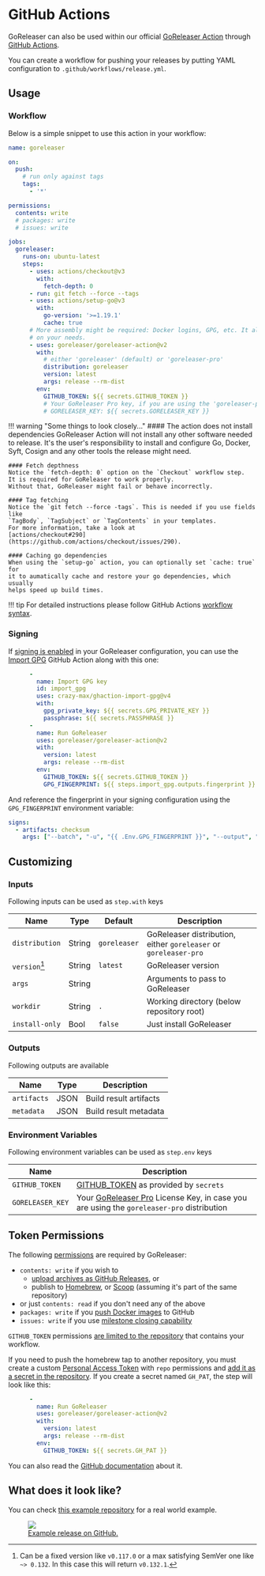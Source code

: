 # GitHub Actions

GoReleaser can also be used within our official [GoReleaser
Action][goreleaser-action] through [GitHub Actions][actions].

You can create a workflow for pushing your releases by putting YAML
configuration to `.github/workflows/release.yml`.

## Usage

### Workflow

Below is a simple snippet to use this action in your workflow:

```yaml
name: goreleaser

on:
  push:
    # run only against tags
    tags:
      - '*'

permissions:
  contents: write
  # packages: write
  # issues: write

jobs:
  goreleaser:
    runs-on: ubuntu-latest
    steps:
      - uses: actions/checkout@v3
        with:
          fetch-depth: 0
      - run: git fetch --force --tags
      - uses: actions/setup-go@v3
        with:
          go-version: '>=1.19.1'
          cache: true
      # More assembly might be required: Docker logins, GPG, etc. It all depends
      # on your needs.
      - uses: goreleaser/goreleaser-action@v2
        with:
          # either 'goreleaser' (default) or 'goreleaser-pro'
          distribution: goreleaser
          version: latest
          args: release --rm-dist
        env:
          GITHUB_TOKEN: ${{ secrets.GITHUB_TOKEN }}
          # Your GoReleaser Pro key, if you are using the 'goreleaser-pro' distribution
          # GORELEASER_KEY: ${{ secrets.GORELEASER_KEY }}
```

!!! warning "Some things to look closely..."
    #### The action does not install dependencies
    GoReleaser Action will not install any other software needed to release.
    It's the user's responsibility to install and configure Go, Docker, Syft,
    Cosign and any other tools the release might need.

    #### Fetch depthness
    Notice the `fetch-depth: 0` option on the `Checkout` workflow step.
    It is required for GoReleaser to work properly.
    Without that, GoReleaser might fail or behave incorrectly.

    #### Tag fetching
    Notice the `git fetch --force -tags`. This is needed if you use fields like
    `TagBody`, `TagSubject` or `TagContents` in your templates.
    For more information, take a look at
    [actions/checkout#290](https://github.com/actions/checkout/issues/290).

    #### Caching go dependencies
    When using the `setup-go` action, you can optionally set `cache: true` for
    it to aumatically cache and restore your go dependencies, which usually
    helps speed up build times.

!!! tip
    For detailed instructions please follow GitHub Actions [workflow syntax][syntax].

### Signing

If [signing is enabled][signing] in your GoReleaser configuration, you can use
the [Import GPG][import-gpg] GitHub Action along with this one:

```yaml
      -
        name: Import GPG key
        id: import_gpg
        uses: crazy-max/ghaction-import-gpg@v4
        with:
          gpg_private_key: ${{ secrets.GPG_PRIVATE_KEY }}
          passphrase: ${{ secrets.PASSPHRASE }}
      -
        name: Run GoReleaser
        uses: goreleaser/goreleaser-action@v2
        with:
          version: latest
          args: release --rm-dist
        env:
          GITHUB_TOKEN: ${{ secrets.GITHUB_TOKEN }}
          GPG_FINGERPRINT: ${{ steps.import_gpg.outputs.fingerprint }}
```

And reference the fingerprint in your signing configuration using the
`GPG_FINGERPRINT` environment variable:

```yaml
signs:
  - artifacts: checksum
    args: ["--batch", "-u", "{{ .Env.GPG_FINGERPRINT }}", "--output", "${signature}", "--detach-sign", "${artifact}"]
```

## Customizing

<!-- to format the tables, use: https://tabletomarkdown.com/format-markdown-table/ -->

### Inputs

Following inputs can be used as `step.with` keys

Name          |Type  |Default     |Description
--------------|------|------------|----------------------------------------------------------------
`distribution`|String|`goreleaser`|GoReleaser distribution, either `goreleaser` or `goreleaser-pro`
`version`[^1] |String|`latest`    |GoReleaser version
`args`        |String|            |Arguments to pass to GoReleaser
`workdir`     |String|`.`         |Working directory (below repository root)
`install-only`|Bool  |`false`     |Just install GoReleaser

[^1]: Can be a fixed version like `v0.117.0` or a max satisfying SemVer one like
  `~> 0.132`. In this case this will return `v0.132.1`.

### Outputs

Following outputs are available

Name       |Type|Description
-----------|----|----------------------
`artifacts`|JSON|Build result artifacts
`metadata` |JSON|Build result metadata

### Environment Variables

Following environment variables can be used as `step.env` keys

Name            |Description
----------------|---------------------------------------------------------------------------------------------------------------------------------------------------
`GITHUB_TOKEN`  |[GITHUB_TOKEN](https://help.github.com/en/actions/configuring-and-managing-workflows/authenticating-with-the-github_token) as provided by `secrets`
`GORELEASER_KEY`|Your [GoReleaser Pro](https://goreleaser.com/pro) License Key, in case you are using the `goreleaser-pro` distribution

## Token Permissions

The following
[permissions](https://docs.github.com/en/actions/reference/authentication-in-a-workflow#permissions-for-the-github_token)
are required by GoReleaser:

 - `contents: write` if you wish to
    - [upload archives as GitHub Releases](/customization/release/), or
    - publish to [Homebrew](/customization/homebrew/), or
      [Scoop](/customization/scoop/) (assuming it's part of the same repository)
 - or just `contents: read` if you don't need any of the above
 - `packages: write` if you [push Docker images](/customization/docker/) to
   GitHub
 - `issues: write` if you use [milestone closing
   capability](/customization/milestone/)

`GITHUB_TOKEN` permissions [are limited to the repository][about-github-token]
that contains your workflow.

If you need to push the homebrew tap to another repository, you must create a
custom [Personal Access Token][pat] with `repo` permissions and [add it as a
secret in the repository][secrets]. If you create a secret named `GH_PAT`, the
step will look like this:

```yaml
      -
        name: Run GoReleaser
        uses: goreleaser/goreleaser-action@v2
        with:
          version: latest
          args: release --rm-dist
        env:
          GITHUB_TOKEN: ${{ secrets.GH_PAT }}
```

You can also read the [GitHub documentation](https://docs.github.com/en/github/authenticating-to-github/creating-a-personal-access-token) about it.

## What does it look like?

You can check [this example repository](https://github.com/goreleaser/example) for a real world example.

<a href="https://github.com/goreleaser/example/releases">
  <figure>
    <img src="https://img.carlosbecker.dev/goreleaser-github.png"/>
    <figcaption>Example release on GitHub.</figcaption>
  </figure>
</a>

[goreleaser-action]: https://github.com/goreleaser/goreleaser-action
[actions]: https://github.com/features/actions
[syntax]: https://help.github.com/en/articles/workflow-syntax-for-github-actions#About-yaml-syntax-for-workflows
[signing]: https://goreleaser.com/customization/sign/
[import-gpg]: https://github.com/crazy-max/ghaction-import-gpg
[github-token]: https://help.github.com/en/actions/configuring-and-managing-workflows/authenticating-with-the-github_token
[about-github-token]: https://help.github.com/en/actions/configuring-and-managing-workflows/authenticating-with-the-github_token#about-the-github_token-secret
[pat]: https://help.github.com/articles/creating-a-personal-access-token-for-the-command-line/
[secrets]: https://help.github.com/en/actions/automating-your-workflow-with-github-actions/creating-and-using-encrypted-secrets

